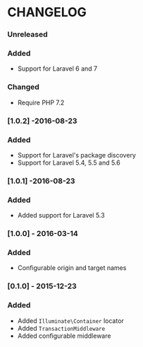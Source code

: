# CHANGELOG

### Unreleased

### Added

- Support for Laravel 6 and 7

###  Changed

- Require PHP 7.2

### [1.0.2] -2016-08-23

### Added

- Support for Laravel's package discovery
- Support for Laravel 5.4, 5.5 and 5.6

### [1.0.1] -2016-08-23

### Added

- Added support for Laravel 5.3

### [1.0.0] - 2016-03-14

### Added

- Configurable origin and target names

### [0.1.0] - 2015-12-23

### Added

- Added `Illuminate\Container` locator
- Added `TransactionMiddleware`
- Added configurable middleware
